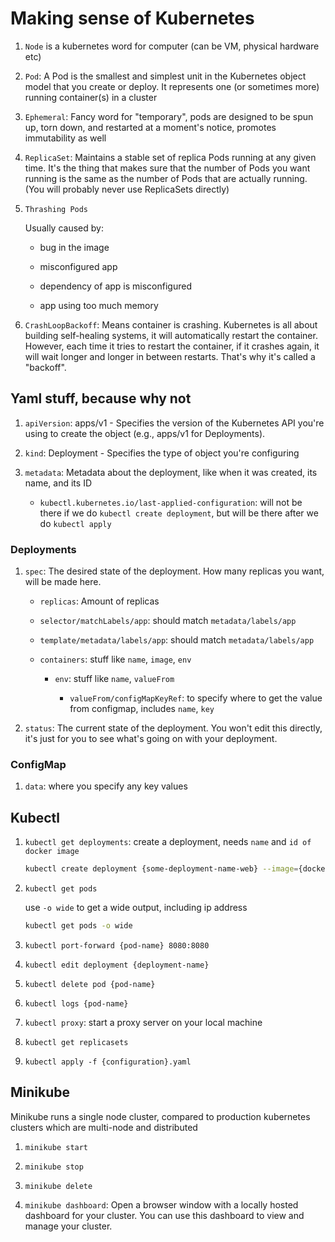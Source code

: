 # Making sense of Kubernetes

1. `Node` is a kubernetes word for computer (can be VM, physical hardware etc)

1. `Pod`: A Pod is the smallest and simplest unit in the Kubernetes object model that you create or deploy. It represents one (or sometimes more) running container(s) in a cluster

1. `Ephemeral`: Fancy word for "temporary", pods are designed to be spun up, torn down, and restarted at a moment's notice, promotes immutability as well

1. `ReplicaSet`: Maintains a stable set of replica Pods running at any given time. It's the thing that makes sure that the number of Pods you want running is the same as the number of Pods that are actually running. (You will probably never use ReplicaSets directly)

1. `Thrashing Pods`

    Usually caused by:

    - bug in the image

    - misconfigured app

    - dependency of app is misconfigured

    - app using too much memory

1. `CrashLoopBackoff`: Means container is crashing. Kubernetes is all about building self-healing systems, it will automatically restart the container. However, each time it tries to restart the container, if it crashes again, it will wait longer and longer in between restarts. That's why it's called a "backoff".

## Yaml stuff, because why not

1. `apiVersion`: apps/v1 - Specifies the version of the Kubernetes API you're using to create the object (e.g., apps/v1 for Deployments).

1. `kind`: Deployment - Specifies the type of object you're configuring

1. `metadata`: Metadata about the deployment, like when it was created, its name, and its ID

    - `kubectl.kubernetes.io/last-applied-configuration`: will not be there if we do `kubectl create deployment`, but will be there after we do `kubectl apply`

### Deployments

1. `spec`: The desired state of the deployment. How many replicas you want, will be made here.

    - `replicas`: Amount of replicas

    - `selector/matchLabels/app`: should match `metadata/labels/app`

    - `template/metadata/labels/app`: should match `metadata/labels/app`

    - `containers`: stuff like `name`, `image`, `env`

        - `env`: stuff like `name`, `valueFrom`

            - `valueFrom/configMapKeyRef`: to specify where to get the value from configmap, includes `name`, `key`

1. `status`: The current state of the deployment. You won't edit this directly, it's just for you to see what's going on with your deployment.

### ConfigMap

1. `data`: where you specify any key values

## Kubectl

1. `kubectl get deployments`: create a deployment, needs `name` and `id of docker image`

    ```sh
    kubectl create deployment {some-deployment-name-web} --image={docker.io/username/some-docker-image:latest}
    ```

1. `kubectl get pods`

    use `-o wide` to get a wide output, including ip address

    ```sh
    kubectl get pods -o wide
    ```

1. `kubectl port-forward {pod-name} 8080:8080`

1. `kubectl edit deployment {deployment-name}`

1. `kubectl delete pod {pod-name}`

1. `kubectl logs {pod-name}`

1. `kubectl proxy`: start a proxy server on your local machine

1. `kubectl get replicasets`

1. `kubectl apply -f {configuration}.yaml`

## Minikube

Minikube runs a single node cluster, compared to production kubernetes clusters which are multi-node and distributed

1. `minikube start`

1. `minikube stop`

1. `minikube delete`

1. `minikube dashboard`: Open a browser window with a locally hosted dashboard for your cluster. You can use this dashboard to view and manage your cluster.
